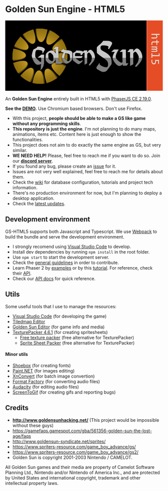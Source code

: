 # Golden Sun Engine - HTML5

![golden sun html5](assets/images/misc/logo.jpg?raw=true)

An **Golden Sun Engine** entirely built in HTML5 with [PhaserJS CE 2.19.0](http://phaser.io/).

**See the [DEMO](https://jjppof.github.io/goldensun_html5/index).** Use Chromium based browsers. Don't use Firefox.

- With this project, **people should be able to make a GS like game without any programming skills**.
- **This repository is just the engine**. I'm not planning to do many maps, animations, items etc. Content here is just enough to show the functionalities.
- This project does not aim to do exactly the same engine as GS, but very similar.
- **WE NEED HELP!** Please, feel free to reach me if you want to do so. Join our [**discord server**](https://discord.gg/fYFSxPMjmS).
- If you found any bug, please create an [issue](https://github.com/jjppof/goldensun_html5/issues/new) for it.
- Issues are not very well explained, feel free to reach me for details about them.
- Check the [wiki](https://github.com/jjppof/goldensun_html5/wiki) for database configuration, tutorials and project tech information.
- There's no production environment for now, but I'm planning to deploy a desktop application.
- Check the [latest updates](https://github.com/jjppof/goldensun_html5/discussions/categories/updates).

## Development environment

GS-HTML5 supports both Javascript and Typescript. We use [Webpack](https://webpack.js.org/) to build the bundle and serve the development environment.
- I strongly recomend using [Visual Studio Code](https://code.visualstudio.com/download) to develop.
- Install dev dependencies by running `npm install` in the root folder.
- Use `npm start` to start the development server.
- Check the [general guidelines](https://github.com/jjppof/goldensun_html5/wiki#some-coding-guidelines) in order to contribute.
- Learn Phaser 2 by [examples](https://phaser.io/examples/v2) or by this [tutorial](https://phaser.io/tutorials/making-your-first-phaser-2-game). For reference, check their [API](https://photonstorm.github.io/phaser-ce/index.html).
- Check our [API docs](https://gshtml5.org/docs/) for quick reference.

## Utils

Some useful tools that I use to manage the resources:
- [Visual Studio Code](https://code.visualstudio.com/download) (for developing the game)
- [Tiledmap Editor](https://www.mapeditor.org/)
- [Golden Sun Editor](http://forum.goldensunhacking.net/index.php?action=downloads;sa=view;down=124) (for game info and media)
- [TexturePacker 4.6.1](https://www.codeandweb.com/texturepacker) (for creating spritesheets)
  - [Free texture packer](http://free-tex-packer.com/) (free alternative for TexturePacker)
  - [Sprite Sheet Packer](https://www.codeandweb.com/free-sprite-sheet-packer) (free alternative for TexturePacker)
  
#### Minor utils

- [Shoebox](https://renderhjs.net/shoebox/) (for creating fonts)
- [Paint.NET](https://www.getpaint.net/) (for images editing)
- [XnConvert](https://www.xnview.com/en/xnconvert/) (for batch image convertion)
- [Format Factory](http://www.pcfreetime.com/formatfactory/index.php) (for converting audio files)
- [Audacity](https://www.audacityteam.org/) (for editing audio files)
- [ScreenToGif](https://www.screentogif.com/) (for creating gifs and reporting bugs)

## Credits
- **http://www.goldensunhacking.net/** (This project would be impossible without these guys)
- https://gamefaqs.gamespot.com/gba/561356-golden-sun-the-lost-age/faqs
- http://www.goldensun-syndicate.net/sprites/
- https://www.spriters-resource.com/game_boy_advance/gs/
- https://www.spriters-resource.com/game_boy_advance/gs2/
- Golden Sun is copyright 2001-2003 Nintendo / CAMELOT.

All Golden Sun games and their media are property of Camelot Software Planning Ltd., Nintendo and/or Nintendo of America Inc., and are protected by United States and international copyright, trademark and other intellectual property laws.
